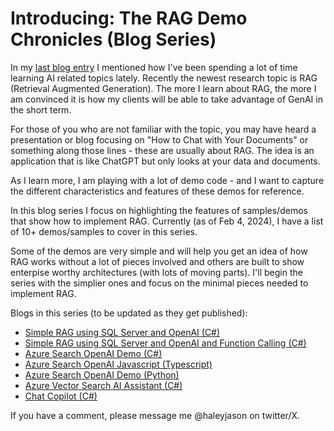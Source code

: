 # Introducing: The RAG Demo Chronicles (Blog Series)

In my [last blog entry](/2024/01/18/personal-update-learning-ai/) I mentioned how I've been spending a lot of time learning AI related topics lately. Recently the newest research topic is RAG (Retrieval Augmented Generation). The more I learn about RAG, the more I am convinced it is how my clients will be able to take advantage of GenAI in the short term. 

For those of you who are not familiar with the topic, you may have heard a presentation or blog focusing on "How to Chat with Your Documents" or something along those lines - these are usually about RAG. The idea is an application that is like ChatGPT but only looks at your data and documents.

As I learn more, I am playing with a lot of demo code - and I want to capture the different characteristics and features of these demos for reference.

In this blog series I focus on highlighting the features of
samples/demos that show how to implement RAG. Currently (as of Feb 4, 2024), I have a list of 10+ demos/samples to cover in this series.

Some of the demos are very simple and will help you get an idea of how RAG works without a lot of pieces involved and others are built to show enterpise worthy architectures (with lots of moving parts). I'll begin the series with the simplier ones and focus on the minimal pieces needed to implement RAG.

Blogs in this series (to be updated as they get published):
- [Simple RAG using SQL Server and OpenAI (C#)](/2024/02/07/simple-rag-sql-openai/)
- [Simple RAG using SQL Server and OpenAI and Function Calling (C#)](/2024/02/11/simple-rag-sql-openai-functioncall/)
- [Azure Search OpenAI Demo (C#)](/2024/02/14/azure-search-openai-demo-csharp/)
- [Azure Search OpenAI Javascript (Typescript)](/2024/02/19/azure-search-openai-javascript/)
- [Azure Search OpenAI Demo (Python)](/2024/02/23/azure-search-openai-demo/)
- [Azure Vector Search AI Assistant (C#)](/2024/02/27/azure-vector-search-ai-assistant/)
- [Chat Copilot (C#)](/2024/06/18/chat-copilot/)

 If you have a comment, please message me @haleyjason on twitter/X.